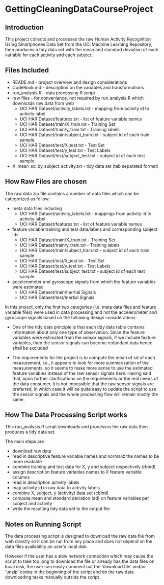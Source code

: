 GettingCleaningDataCourseProject
================================

## Introduction

This project collects and processes the raw Human Activity Recognition Using Smartphones Data Set 
from the UCI Machine Learning Repository, then produces a tidy data set with the mean and standard deviation of each variable for each activity and each subject.

## Files Included

* READE.md - project overview and design considerations
* CodeBook.md - description on the variables and transformations 
* run_analysis.R - data processing R script
* raw files - for convenience, not required by run_analysis.R which downloads raw data from web
  * UCI HAR Dataset/activity_labels.txt - mapping from activity id to activity label
  * UCI HAR Dataset/features.txt - list of feature variable names
  * UCI HAR Dataset/train/X_train.txt - Training Set
  * UCI HAR Dataset/train/y_train.txt - Training labels
  * UCI HAR Dataset/train/subject_train.txt - subject id of each train sample
  * UCI HAR Dataset/test/X_test.txt - Test Set
  * UCI HAR Dataset/test/y_test.txt - Test Labels
  * UCI HAR Dataset/test/subject_test.txt - subject id of each test sample
* X_mean_sd_by_subject_activity.txt - tidy data set (tab separated format)

## How Raw Files are chosen

The raw data zip file contains a number of data files which can be categorized as follow:

* meta data files including
  * UCI HAR Dataset/activity_labels.txt - mappings from activity id to activity label
  * UCI HAR Dataset/features.txt - list of feature variable names
* feature variable training and test data/labels and corresponding subject ids 
  * UCI HAR Dataset/train/X_train.txt - Training Set
  * UCI HAR Dataset/train/y_train.txt - Training labels
  * UCI HAR Dataset/train/subject_train.txt - subject id of each train sample
  * UCI HAR Dataset/test/X_test.txt - Test Set
  * UCI HAR Dataset/test/y_test.txt - Test Labels
  * UCI HAR Dataset/test/subject_test.txt - subject id of each test sample
* accelerometer and gyroscope signals from which the feature variables were estimated
  * UCI HAR Dataset/train/Inertial Signals
  * UCI HAR Dataset/test/Inertial Signals
  
In this project, only the first two categories (i.e. meta data files and feature variable files) were used in data processing and not the accelerometer and gyroscope signals based on the following design considerations:

* One of the tidy data principle is that each tidy data table contains information about only one type of observation. Since the feature variables were estimated from the sensor signals, if we
include feature variables, then the sensor signals can become redundant data hence shall be 
excluded

* The requirements for the project is to compute the mean of sd of each measurement, i.e., it appears to look for more summarization of the measurements, so it seems to make more sense to use the estimated feature variables instead of the raw sensor signals here. Having said that, upon further clarifications on the requirements or the real needs of the data consumer, it is not impossible that the raw sensor signals are preferred, in which case it will be quite easy to update the script to use the sensor signals and the whole processing flow will remain mostly the same. 


## How The Data Processing Script works

This run_analysis.R script downloads and processes the raw data then produces a tidy data set.

The main steps are
* download raw data
* read in descriptive feature variable names and normaliz the names to be more readable
* combine training and test data for X, y and subject respectively (rbind)
* assign description feature variables names to X feature variable columns 
* read in description activity labels
* map activity id in raw data to activity labels 
* combine X, subject, y (activity) data set (cbind)
* compute mean and standard deviation (sd) on feature variables per subject and activity
* write the resulting tidy data set to the output file

## Notes on Running Script

The data processing script is designed to download the raw data file from web directly so it can 
be run from any place and does not depend on the data files availability on user's local disk.

However if the user has a slow network connection which may cause the script to take too long to download the file or already has the data files on local disk, the user can easily comment out the 'download.file' and/or 'unzip' codes in the beginning of the script and do the raw data downloading tasks manually outside the script.



